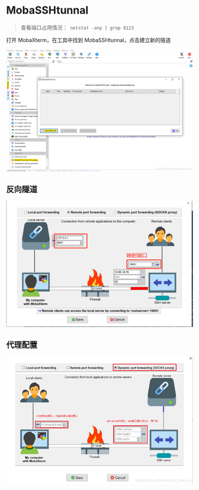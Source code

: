 # MobaSSHtunnal

> 查看端口占用情况：` netstat -anp | grep 8123`

打开 MobaXterm，在工具中找到 MobaSSHtunnal，点击建立新的隧道

![](images/MobaSSHtunnal-20230411175104.png)

## 反向隧道

![](images/MobaSSHtunnal-20230411175314.png)

## 代理配置

![](images/MobaSSHtunnal-20230411175134.png)